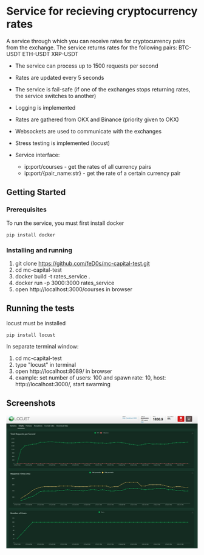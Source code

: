# Service for recieving cryptocurrency rates

A service through which you can receive rates for cryptocurrency pairs from the exchange. The service returns rates for the following pairs: BTC-USDT ETH-USDT XRP-USDT

 - The service can process up to 1500 requests per second
 - Rates are updated every 5 seconds
 - The service is fail-safe (if one of the exchanges stops returning rates, the service switches to another)
 - Logging is implemented
 - Rates are gathered from OKX and Binance (priority given to OKX)
 - Websockets are used to communicate with the exchanges
 - Stress testing is implemented (locust)

 - Service interface:
     -  ip:port/courses - get the rates of all currency pairs
     -  ip:port/{pair_name:str} - get the rate of a certain currency pair


## Getting Started

### Prerequisites

To run the service, you must first install docker
```
pip install docker
```

### Installing and running

1. git clone https://github.com/feD0s/mc-capital-test.git
2. cd mc-capital-test
3. docker build -t rates_service .
4. docker run -p 3000:3000 rates_service
5. open http://localhost:3000/courses in browser

## Running the tests

locust must be installed
```
pip install locust
```

In separate terminal window:
1. cd mc-capital-test
2. type "locust" in terminal
3. open http://localhost:8089/ in browser
4. example: set number of users: 100 and spawn rate: 10, host: http://localhost:3000/, start swarming

## Screenshots
![Alt text](stress_testing.jpg?raw=true "Stress testing")